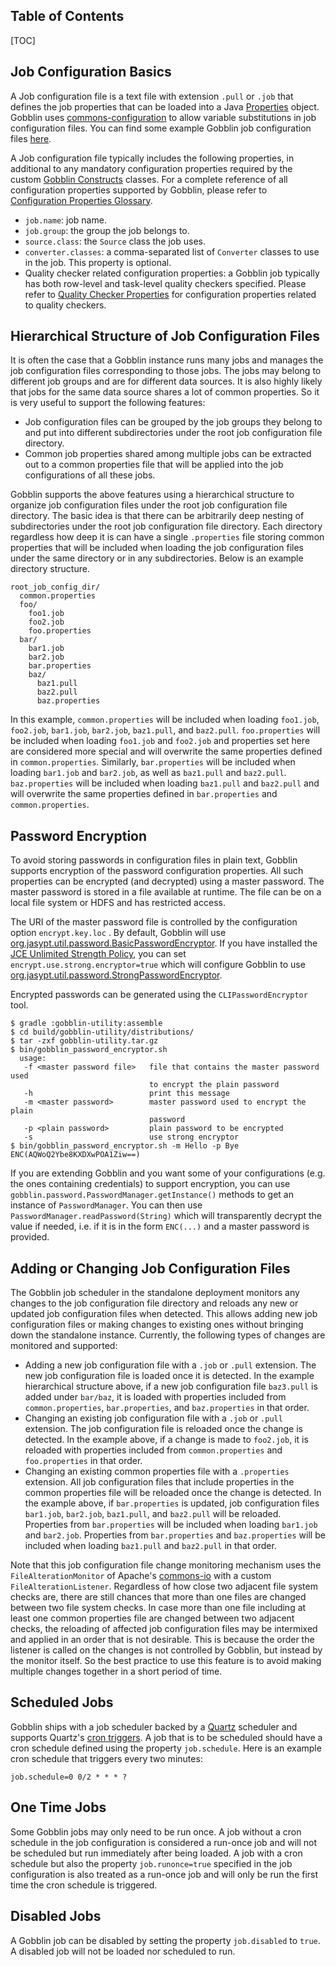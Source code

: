 Table of Contents
--------------------

[TOC]

Job Configuration Basics
--------------------
A Job configuration file is a text file with extension `.pull` or `.job` that defines the job properties that can be loaded into a Java [Properties](http://docs.oracle.com/javase/7/docs/api/java/util/Properties.html) object. Gobblin uses [commons-configuration](http://commons.apache.org/proper/commons-configuration/) to allow variable substitutions in job configuration files. You can find some example Gobblin job configuration files [here](https://github.com/apache/gobblin/tree/master/gobblin-core/src/main/resources). 

A Job configuration file typically includes the following properties, in additional to any mandatory configuration properties required by the custom [Gobblin Constructs](Gobblin-Architecture#gobblin-constructs) classes. For a complete reference of all configuration properties supported by Gobblin, please refer to [Configuration Properties Glossary](Configuration-Properties-Glossary).

* `job.name`: job name.
* `job.group`: the group the job belongs to.
* `source.class`: the `Source` class the job uses.
* `converter.classes`: a comma-separated list of `Converter` classes to use in the job. This property is optional.
* Quality checker related configuration properties: a Gobblin job typically has both row-level and task-level quality checkers specified. Please refer to [Quality Checker Properties](user-guide/Configuration-Properties-Glossary#Quality-Checker-Properties) for configuration properties related to quality checkers. 

Hierarchical Structure of Job Configuration Files
--------------------
It is often the case that a Gobblin instance runs many jobs and manages the job configuration files corresponding to those jobs. The jobs may belong to different job groups and are for different data sources. It is also highly likely that jobs for the same data source shares a lot of common properties. So it is very useful to support the following features:

* Job configuration files can be grouped by the job groups they belong to and put into different subdirectories under the root job configuration file directory.
* Common job properties shared among multiple jobs can be extracted out to a common properties file that will be applied into the job configurations of all these jobs. 

Gobblin supports the above features using a hierarchical structure to organize job configuration files under the root job configuration file directory. The basic idea is that there can be arbitrarily deep nesting of subdirectories under the root job configuration file directory. Each directory regardless how deep it is can have a single `.properties` file storing common properties that will be included when loading the job configuration files under the same directory or in any subdirectories. Below is an example directory structure.

```
root_job_config_dir/
  common.properties
  foo/
    foo1.job
    foo2.job
    foo.properties
  bar/
    bar1.job
    bar2.job
    bar.properties
    baz/
      baz1.pull
      baz2.pull
      baz.properties
```

In this example, `common.properties` will be included when loading `foo1.job`, `foo2.job`, `bar1.job`, `bar2.job`, `baz1.pull`, and `baz2.pull`. `foo.properties` will be included when loading `foo1.job` and `foo2.job` and properties set here are considered more special and will overwrite the same properties defined in `common.properties`. Similarly, `bar.properties` will be included when loading `bar1.job` and `bar2.job`, as well as `baz1.pull` and `baz2.pull`. `baz.properties` will be included when loading `baz1.pull` and `baz2.pull` and will overwrite the same properties defined in `bar.properties` and `common.properties`.

Password Encryption
--------------------
To avoid storing passwords in configuration files in plain text, Gobblin supports encryption of the password configuration properties. All such properties can be encrypted (and decrypted) using a master password. The master password is stored in a file available at runtime. The file can be on a local file system or HDFS and has restricted access.

The URI of the master password file is controlled by the configuration option `encrypt.key.loc` . By default, Gobblin will use [org.jasypt.util.password.BasicPasswordEncryptor](http://www.jasypt.org/api/jasypt/1.8/org/jasypt/util/password/BasicPasswordEncryptor.html). If you have installed the [JCE Unlimited Strength Policy](http://www.oracle.com/technetwork/java/javase/downloads/jce-7-download-432124.html), you can set
`encrypt.use.strong.encryptor=true` which will configure Gobblin to use [org.jasypt.util.password.StrongPasswordEncryptor](http://www.jasypt.org/api/jasypt/1.8/org/jasypt/util/password/StrongPasswordEncryptor.html).

Encrypted passwords can be generated using the `CLIPasswordEncryptor` tool.

    $ gradle :gobblin-utility:assemble
    $ cd build/gobblin-utility/distributions/
    $ tar -zxf gobblin-utility.tar.gz
    $ bin/gobblin_password_encryptor.sh 
      usage:
       -f <master password file>   file that contains the master password used
                                   to encrypt the plain password
       -h                          print this message
       -m <master password>        master password used to encrypt the plain
                                   password
       -p <plain password>         plain password to be encrypted
       -s                          use strong encryptor
    $ bin/gobblin_password_encryptor.sh -m Hello -p Bye
    ENC(AQWoQ2Ybe8KXDXwPOA1Ziw==)

If you are extending Gobblin and you want some of your configurations (e.g. the ones containing credentials) to support encryption, you can use `gobblin.password.PasswordManager.getInstance()` methods to get an instance of `PasswordManager`. You can then use `PasswordManager.readPassword(String)` which will transparently decrypt the value if needed, i.e. if it is in the form `ENC(...)` and a master password is provided.

Adding or Changing Job Configuration Files
--------------------
The Gobblin job scheduler in the standalone deployment monitors any changes to the job configuration file directory and reloads any new or updated job configuration files when detected. This allows adding new job configuration files or making changes to existing ones without bringing down the standalone instance. Currently, the following types of changes are monitored and supported:

* Adding a new job configuration file with a `.job` or `.pull` extension. The new job configuration file is loaded once it is detected. In the example hierarchical structure above, if a new job configuration file `baz3.pull` is added under `bar/baz`, it is loaded with properties included from `common.properties`, `bar.properties`, and `baz.properties` in that order.
* Changing an existing job configuration file with a `.job` or `.pull` extension. The job configuration file is reloaded once the change is detected. In the example above, if a change is made to `foo2.job`, it is reloaded with properties included from `common.properties` and `foo.properties` in that order.
* Changing an existing common properties file with a `.properties` extension. All job configuration files that include properties in the common properties file will be reloaded once the change is detected. In the example above, if `bar.properties` is updated, job configuration files `bar1.job`, `bar2.job`, `baz1.pull`, and `baz2.pull` will be reloaded. Properties from `bar.properties` will be included when loading `bar1.job` and `bar2.job`. Properties from `bar.properties` and `baz.properties` will be included when loading `baz1.pull` and `baz2.pull` in that order.

Note that this job configuration file change monitoring mechanism uses the `FileAlterationMonitor` of Apache's [commons-io](http://commons.apache.org/proper/commons-io/) with a custom `FileAlterationListener`. Regardless of how close two adjacent file system checks are, there are still chances that more than one files are changed between two file system checks. In case more than one file including at least one common properties file are changed between two adjacent checks, the reloading of affected job configuration files may be intermixed and applied in an order that is not desirable. This is because the order the listener is called on the changes is not controlled by Gobblin, but instead by the monitor itself. So the best practice to use this feature is to avoid making multiple changes together in a short period of time.   

Scheduled Jobs
--------------------
Gobblin ships with a job scheduler backed by a [Quartz](http://quartz-scheduler.org/) scheduler and supports Quartz's [cron triggers](http://quartz-scheduler.org/generated/2.2.1/html/qs-all/#page/Quartz_Scheduler_Documentation_Set%2Fco-trg_crontriggers.html%23). A job that is to be scheduled should have a cron schedule defined using the property `job.schedule`. Here is an example cron schedule that triggers every two minutes:

```
job.schedule=0 0/2 * * * ?
```

One Time Jobs
--------------------
Some Gobblin jobs may only need to be run once. A job without a cron schedule in the job configuration is considered a run-once job and will not be scheduled but run immediately after being loaded. A job with a cron schedule but also the property `job.runonce=true` specified in the job configuration is also treated as a run-once job and will only be run the first time the cron schedule is triggered.

Disabled Jobs
--------------------
A Gobblin job can be disabled by setting the property `job.disabled` to `true`. A disabled job will not be loaded nor scheduled to run.
